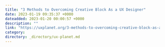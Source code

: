 ```yaml
---
title: "3 Methods to Overcoming Creative Block As a UX Designer"
date: 2023-01-19 09:35:37 +0000
dateadded: 2023-01-20 00:00:57 +0000
description: ""
link: "https://uxplanet.org/3-methods-to-overcoming-creative-block-as-a-ux-designer-f84448f742e7?source=rss----819cc2aaeee0---4"
category:
directory: _directory/ux-planet.md
---
```

